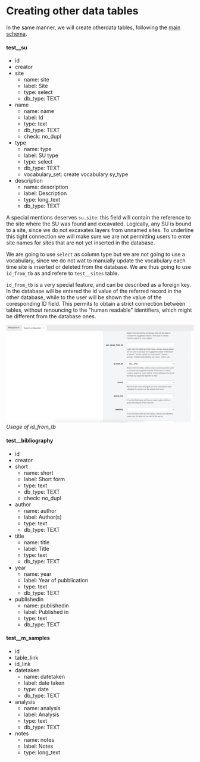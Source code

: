 # Creating other data tables


In the same manner, we will create otherdata tables, following the [main schema](/design/).

#### test__su
- id
- creator
- site
    - name: site
    - label: Site
    - type: select
    - db_type: TEXT
- name
    - name: name
    - label: Id
    - type: text
    - db_type: TEXT
    - check: no_dupl
- type
    - name: type
    - label: SU type
    - type: select
    - db_type: TEXT
    - vocabulary_set: create vocabulary sy_type
- description
    - name: description
    - label: Description
    - type: long_text
    - db_type: TEXT

A special mentions deserves `su.site`: this field will contain the reference to the site
where the SU was found and excavated. Logically, any SU is bound to a site, since we do
not excavates layers from unnamed sites. To underline this tight connection we will make sure
we are not permitting users to enter site names for sites that are not yet inserted in the database.

We are going to use `select` as column type but we are not going to use a vocabulary, since we do not
wat to manually update the vocabulary each time  site is inserted or deleted from the database.
We are thus going to use `id_from_tb` as and refere to `test__sites` table.

`id_from_tb` is a very special feature, and can be described as a foreign key. In the database
will be entered the id value of the referred record in the other database, while to the
user will be shown the value of the coresponding ID field. This permits to obtain a strict connection
between tables, without renouncing to the "human readable" identifiers, which might be different
from the database ones.

![screenshot](./../images/setup/id_from_tb_usage.png "Usage of id_from_tb") 
*Usage of id_from_tb*

#### test__bibliography
- id
- creator
- short
    - name: short
    - label: Short form
    - type: text
    - db_type: TEXT
    - check: no_dupl
- author
    - name: author
    - label: Author(s)
    - type: text
    - db_type: TEXT
- title
    - name: title
    - label: Title
    - type: text
    - db_type: TEXT
- year
    - name: year
    - label: Year of pubblication
    - type: text
    - db_type: TEXT
- publishedin
    - name: publishedin
    - label: Published in
    - type: text
    - db_type: TEXT

#### test__m_samples
- id
- table_link
- id_link
- datetaken
    - name: datetaken
    - label: date taken
    - type: date
    - db_type: TEXT
- analysis
    - name: analysis
    - label: Analysis
    - type: text
    - db_type: TEXT
- notes
    - name: notes
    - label: Notes
    - type: long_text
